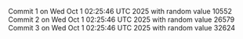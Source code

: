 Commit 1 on Wed Oct  1 02:25:46 UTC 2025 with random value 10552
Commit 2 on Wed Oct  1 02:25:46 UTC 2025 with random value 26579
Commit 3 on Wed Oct  1 02:25:46 UTC 2025 with random value 32624
